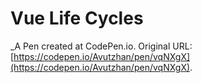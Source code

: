 # Vue Life Cycles
 _A Pen created at CodePen.io. Original URL: [https://codepen.io/Avutzhan/pen/vqNXgX](https://codepen.io/Avutzhan/pen/vqNXgX).

 